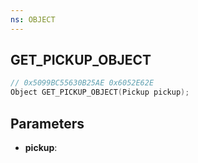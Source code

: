 ```yaml
---
ns: OBJECT
---
```

## GET_PICKUP_OBJECT

```c
// 0x5099BC55630B25AE 0x6052E62E
Object GET_PICKUP_OBJECT(Pickup pickup);
```

## Parameters
* **pickup**:
